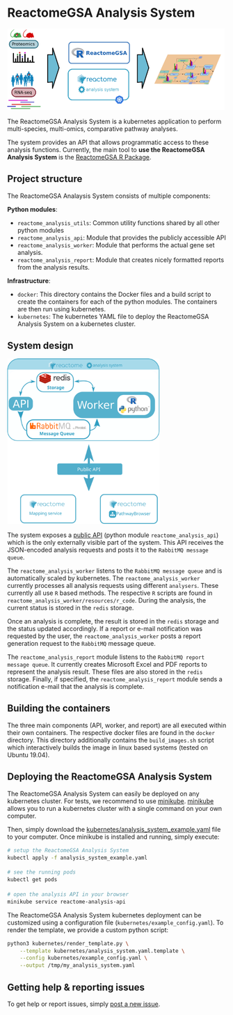# ReactomeGSA Analysis System

<img src="./docs/project_overview_landscape.png" width = 500 />

The ReactomeGSA Analysis System is a kubernetes application to perform
multi-species, multi-omics, comparative pathway analyses.

The system provides an API that allows programmatic access to these analysis
functions. Currently, the main tool to **use the ReactomeGSA Analysis System**
is the [ReactomeGSA R Package](https://github.com/reactome/ReactomeGSA).

## Project structure

The ReactomeGSA Analaysis System consists of multiple components:

**Python modules**:

  * `reactome_analysis_utils`: Common utility functions shared by all other python modules
  * `reactome_analysis_api`: Module that provides the publicly accessible API
  * `reactome_analysis_worker`: Module that performs the actual gene set analysis.
  * `reactome_analysis_report`: Module that creates nicely formatted reports from the analysis results.

**Infrastructure**:

  * `docker`: This directory contains the Docker files and a build script to create the containers for each 
     of the python modules. The containers are then run using kubernetes.
  * `kubernetes`: The kubernetes YAML file to deploy the ReactomeGSA Analysis System on a kubernetes cluster.

## System design

<img src="./docs/extension_concept-landscape.svg" width=350 />

The system exposes a [public API](http://gsa.reactome.org) (python module `reactome_analysis_api`) which is the 
only externally visible part of the system. This API receives the JSON-encoded analysis requests and posts it
to the `RabbitMQ message queue`.

The `reactome_analysis_worker` listens to the `RabbitMQ message queue` and is automatically scaled by kubernetes.
The `reactome_analysis_worker` currently processes all analysis requests using different `analysers`. These currently
all use `R` based methods. The respective `R` scripts are found in `reactome_analysis_worker/resources/r_code`. During 
the analysis, the current status is stored in the `redis` storage.

Once an analysis is complete, the result is stored in the `redis` storage and the status updated accordingly. If a
report or e-mail notification was requested by the user, the `reactome_analysis_worker` posts a report generation
request to the `RabbitMQ` message queue.

The `reactome_analysis_report` module listens to the `RabbitMQ report message queue`. It currently creates Microsoft
Excel and PDF reports to represent the analysis result. These files are also stored in the `redis` storage. Finally,
if specified, the `reactome_analysis_report` module sends a notification e-mail that the analysis is complete.

## Building the containers

The three main components (API, worker, and report) are all executed within their own containers. The respective
docker files are found in the `docker` directory. This directory additionally contains the `build_images.sh` script
which interactively builds the image in linux based systems (tested on Ubuntu 19.04).

## Deploying the ReactomeGSA Analysis System

The ReactomeGSA Analysis System can easily be deployed on any kubernetes cluster. For tests, we recommend to use
[minikube](https://github.com/kubernetes/minikube). [minikube](https://github.com/kubernetes/minikube) allows
you to run a kubernetes cluster with a single command on your own computer.

Then, simply download the [kubernetes/analysis_system_example.yaml](kubernetes/analysis_system_example.yaml) file
to your computer. Once minikube is installed and running, simply execute:

```bash
# setup the ReactomeGSA Analysis System
kubectl apply -f analysis_system_example.yaml

# see the running pods
kubectl get pods

# open the analysis API in your browser
minikube service reactome-analysis-api 
```

The ReactomeGSA Analysis System kubernetes deployment can be customized using a configuration file
(`kubernetes/example_config.yaml`). To render the template, we provide a custom python script:

```bash
python3 kubernetes/render_template.py \
	--template kubernetes/analysis_system.yaml.template \
	--config kubernetes/example_config.yaml \
	--output /tmp/my_analysis_system.yaml
```

## Getting help & reporting issues

To get help or report issues, simply [post a new issue](https://github.com/reactome/gsa-backend/issues).
